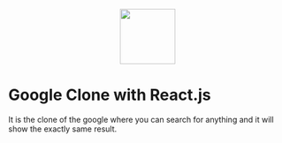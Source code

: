 <p align="center" >
<img height="100" src="http://assets.stickpng.com/images/580b57fcd9996e24bc43c51f.png" />
</p>

# Google Clone with React.js

It is the clone of the google where you can search for anything and it will show the exactly same result.
